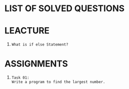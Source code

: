 # LIST OF SOLVED QUESTIONS

# LEACTURE
1.  
    ```
    What is if else Statement?
    ```
# ASSIGNMENTS
1.  
    ```
    Task 01:
    Write a program to find the largest number.
    ```
